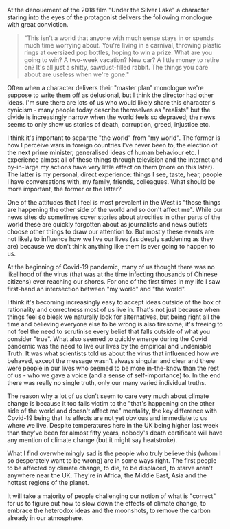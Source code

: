 At the denouement of the 2018 film "Under the Silver Lake" a character staring into the eyes of the protagonist delivers the following monologue with great conviction.

> "This isn't a world that anyone with much sense stays in or spends much time worrying about. You're living in a carnival, throwing plastic rings at oversized pop bottles, hoping to win a prize. What are you going to win? A two-week vacation? New car? A little money to retire on? It's all just a shitty, sawdust-filled rabbit. The things you care about are useless when we're gone."

Often when a character delivers their "master plan" monologue we're suppose to write them off as delusional, but I think the director had other ideas. I'm sure there are lots of us who would likely share this character's cynicism - many people today describe themselves as "realists" but the divide is increasingly narrow when the world feels so depraved; the news seems to only show us stories of death, corruption, greed, injustice etc.

I think it's important to separate "the world" from "my world". The former is how I perceive wars in foreign countries I've never been to, the election of the next prime minister, generalised ideas of human behaviour etc. I experience almost all of these things through television and the internet and by-in-large my actions have very little effect on them (more on this later). The latter is my personal, direct experience: things I see, taste, hear, people I have conversations with, my family, friends, colleagues. What should be more important, the former or the latter?

One of the attitudes that I feel is most prevalent in the West is "those things are happening the other side of the world and so don't affect me". While our news sites do sometimes cover stories about atrocities in other parts of the world these are quickly forgotten about as journalists and news outlets choose other things to draw our attention to. But mostly these events are not likely to influence how we live our lives (as deeply saddening as they are) because we don't think anything like them is ever going to happen to us.

At the beginning of Covid-19 pandemic, many of us thought there was no likelihood of the virus (that was at the time infecting thousands of Chinese citizens) ever reaching our shores. For one of the first times in my life I saw first-hand an intersection between "my world" and "the world".

I think it's becoming increasingly easy to accept ideas outside of the box of rationality and correctness most of us live in. That's not just because when things feel so bleak we naturally look for alternatives, but being right all the time and believing everyone else to be wrong is also tiresome; it's freeing to not feel the need to scrutinise every belief that falls outside of what you consider "true". What also seemed to quickly emerge during the Covid pandemic was the need to live our lives by the empirical and undeniable Truth. It was what scientists told us about the virus that influenced how we behaved, except the message wasn't always singular and clear and there were people in our lives who seemed to be more in-the-know than the rest of us - who we gave a voice (and a sense of self-importance) to. In the end there was really no single truth, only our many varied individual truths.

The reason why a lot of us don't seem to care very much about climate change is because it too falls victim to the "that's happening on the other side of the world and doesn't affect me" mentality, the key difference with Covid-19 being that its effects are not yet obvious and immediate to us where we live. Despite temperatures here in the UK being higher last week than they've been for almost fifty years, nobody's death certificate will have any mention of climate change (but it might say heatstroke). 

What I find overwhelmingly sad is the people who truly believe this (whom I so desperately want to be wrong) are in some ways right. The first people to be affected by climate change, to die, to be displaced, to starve aren't anywhere near the UK. They're in Africa, the Middle East, Asia and the hottest regions of the planet.

It will take a majority of people challenging our notion of what is "correct" for us to figure out how to slow down the effects of climate change, to embrace the heterodox ideas and the moonshots, to remove the carbon already in our atmosphere.